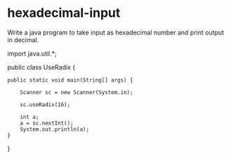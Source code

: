 # hexadecimal-input
Write a java program to take input as hexadecimal number and print output in decimal.

import java.util.*;

public class UseRadix {

    public static void main(String[] args) {
        
        Scanner sc = new Scanner(System.in);
        
        sc.useRadix(16);
        
        int a;
        a = sc.nextInt();
        System.out.println(a);
    }
    
}
